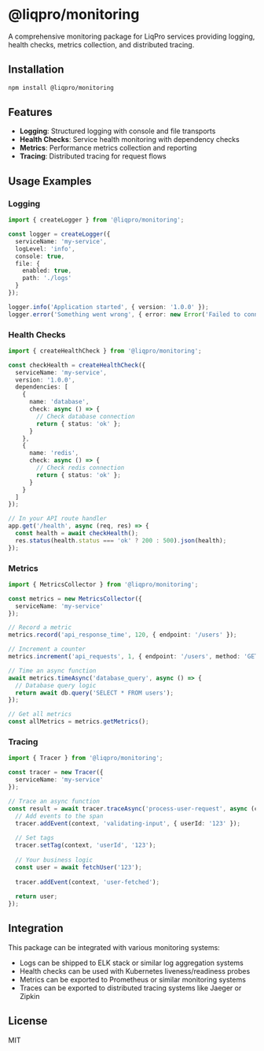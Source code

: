 # @liqpro/monitoring

A comprehensive monitoring package for LiqPro services providing logging, health checks, metrics collection, and distributed tracing.

## Installation

```bash
npm install @liqpro/monitoring
```

## Features

- **Logging**: Structured logging with console and file transports
- **Health Checks**: Service health monitoring with dependency checks
- **Metrics**: Performance metrics collection and reporting
- **Tracing**: Distributed tracing for request flows

## Usage Examples

### Logging

```typescript
import { createLogger } from '@liqpro/monitoring';

const logger = createLogger({
  serviceName: 'my-service',
  logLevel: 'info',
  console: true,
  file: {
    enabled: true,
    path: './logs'
  }
});

logger.info('Application started', { version: '1.0.0' });
logger.error('Something went wrong', { error: new Error('Failed to connect') });
```

### Health Checks

```typescript
import { createHealthCheck } from '@liqpro/monitoring';

const checkHealth = createHealthCheck({
  serviceName: 'my-service',
  version: '1.0.0',
  dependencies: [
    {
      name: 'database',
      check: async () => {
        // Check database connection
        return { status: 'ok' };
      }
    },
    {
      name: 'redis',
      check: async () => {
        // Check redis connection
        return { status: 'ok' };
      }
    }
  ]
});

// In your API route handler
app.get('/health', async (req, res) => {
  const health = await checkHealth();
  res.status(health.status === 'ok' ? 200 : 500).json(health);
});
```

### Metrics

```typescript
import { MetricsCollector } from '@liqpro/monitoring';

const metrics = new MetricsCollector({
  serviceName: 'my-service'
});

// Record a metric
metrics.record('api_response_time', 120, { endpoint: '/users' });

// Increment a counter
metrics.increment('api_requests', 1, { endpoint: '/users', method: 'GET' });

// Time an async function
await metrics.timeAsync('database_query', async () => {
  // Database query logic
  return await db.query('SELECT * FROM users');
});

// Get all metrics
const allMetrics = metrics.getMetrics();
```

### Tracing

```typescript
import { Tracer } from '@liqpro/monitoring';

const tracer = new Tracer({
  serviceName: 'my-service'
});

// Trace an async function
const result = await tracer.traceAsync('process-user-request', async (context) => {
  // Add events to the span
  tracer.addEvent(context, 'validating-input', { userId: '123' });
  
  // Set tags
  tracer.setTag(context, 'userId', '123');
  
  // Your business logic
  const user = await fetchUser('123');
  
  tracer.addEvent(context, 'user-fetched');
  
  return user;
});
```

## Integration

This package can be integrated with various monitoring systems:

- Logs can be shipped to ELK stack or similar log aggregation systems
- Health checks can be used with Kubernetes liveness/readiness probes
- Metrics can be exported to Prometheus or similar monitoring systems
- Traces can be exported to distributed tracing systems like Jaeger or Zipkin

## License

MIT